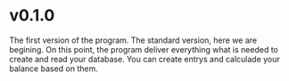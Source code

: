 # v0.1.0
The first version of the program. The standard version, here we are begining. On this point, the program deliver everything what is needed to create and read your database. You can create entrys and calculade your balance based on them.

